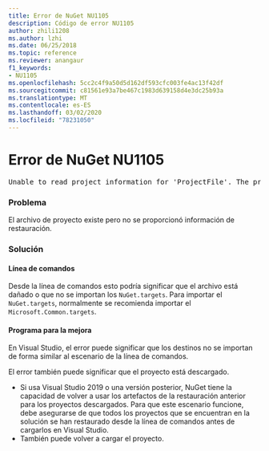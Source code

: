 ```yaml
---
title: Error de NuGet NU1105
description: Código de error NU1105
author: zhili1208
ms.author: lzhi
ms.date: 06/25/2018
ms.topic: reference
ms.reviewer: anangaur
f1_keywords:
- NU1105
ms.openlocfilehash: 5cc2c4f9a50d5d162df593cfc003fe4ac13f42df
ms.sourcegitcommit: c81561e93a7be467c1983d639158d4e3dc25b93a
ms.translationtype: MT
ms.contentlocale: es-ES
ms.lasthandoff: 03/02/2020
ms.locfileid: "78231050"
---
```

# <a name="nuget-error-nu1105"></a>Error de NuGet NU1105

<pre>Unable to read project information for 'ProjectFile'. The project file may be invalid or missing targets required for restore.</pre>

### <a name="issue"></a>Problema
El archivo de proyecto existe pero no se proporcionó información de restauración.

### <a name="solution"></a>Solución

#### <a name="command-line"></a>Línea de comandos

Desde la línea de comandos esto podría significar que el archivo está dañado o que no se importan los `NuGet.targets`.
Para importar el `NuGet.targets`, normalmente se recomienda importar el `Microsoft.Common.targets`.

#### <a name="visual-studio"></a>Programa para la mejora

En Visual Studio, el error puede significar que los destinos no se importan de forma similar al escenario de la línea de comandos.

El error también puede significar que el proyecto está descargado.

* Si usa Visual Studio 2019 o una versión posterior, NuGet tiene la capacidad de volver a usar los artefactos de la restauración anterior para los proyectos descargados. Para que este escenario funcione, debe asegurarse de que todos los proyectos que se encuentran en la solución se han restaurado desde la línea de comandos antes de cargarlos en Visual Studio.
* También puede volver a cargar el proyecto.
